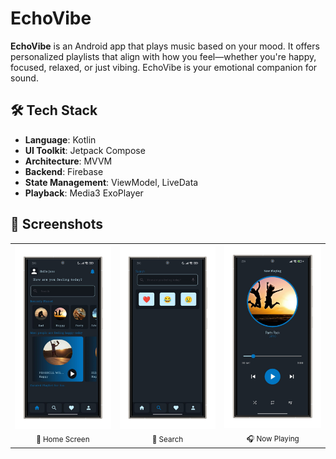 # EchoVibe
**EchoVibe** is an Android app that plays music based on your mood. It offers personalized playlists that align with how you feel—whether you're happy, focused, relaxed, or just vibing. EchoVibe is your emotional companion for sound.<br>
## 🛠 Tech Stack

- **Language**: Kotlin
- **UI Toolkit**: Jetpack Compose
- **Architecture**: MVVM
- **Backend**: Firebase
- **State Management**: ViewModel, LiveData
- **Playback**: Media3 ExoPlayer

## 📱 Screenshots

<p align="center">
  <table>
    <tr>
      <td align="center">
        <a target="_blank" rel="noopener noreferrer" href="/screenshots/screenshot 2-portrait.png"><img src="/screenshots/screenshot 2-portrait.png" alt="Screenshot"></a>
        <br/>
        <sub>🎵 Home Screen</sub>
      </td>
      <td align="center">
        <a target="_blank" rel="noopener noreferrer" href="/screenshots/screenshot 1-portrait.png"><img src="/screenshots/screenshot 1-portrait.png" alt="Screenshot"></a>
        <br/>
        <sub>🔎 Search</sub>
      </td>
      <td align="center">
        <a target="_blank" rel="noopener noreferrer" href="/screenshots/screenshot 3-portrait.png"><img src="/screenshots/screenshot 3-portrait.png" alt="Screenshot"></a>
        <br/>
        <sub>🎧 Now Playing</sub>
      </td>
    </tr>
  </table>
</p>

